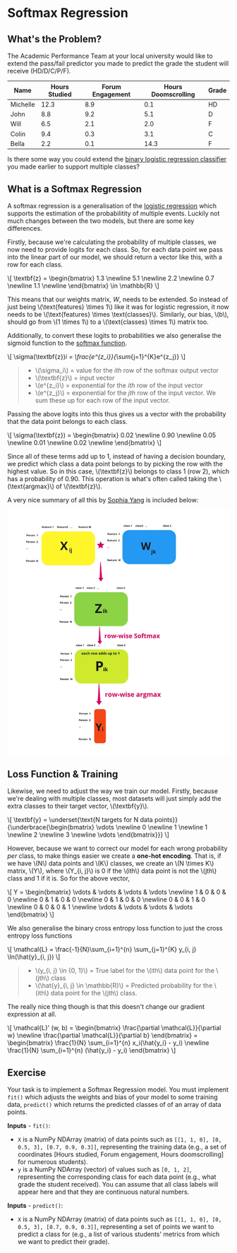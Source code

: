 # Softmax Regression

## What's the Problem?

The Academic Performance Team at your local university would like to extend the pass/fail predictor you made to predict the grade the student will receive (HD/D/C/P/F).

| Name     | Hours Studied | Forum Engagement | Hours Doomscrolling | Grade |
| -------- | ------------- | ---------------- | ------------------- | ----- |
| Michelle | 12.3          | 8.9              | 0.1                 | HD    |
| John     | 8.8           | 9.2              | 5.1                 | D     |
| Will     | 6.5           | 2.1              | 2.0                 | F     |
| Colin    | 9.4           | 0.3              | 3.1                 | C     |
| Bella    | 2.2           | 0.1              | 14.3                | F     |

Is there some way you could extend the [binary logistic regression classifier](logistic_regression.md) you made earlier to support multiple classes?

## What is a Softmax Regression

A softmax regression is a generalisation of the [logistic regression](logistic_regression.md) which supports the estimation of the probabilitity of multiple events. Luckily not much changes between the two models, but there are some key differences.

Firstly, because we're calculating the probability of multiple classes, we now need to provide logits for each class. So, for each data point we pass into the linear part of our model, we should return a vector like this, with a row for each class.

\\[
\textbf{z} = \begin{bmatrix}
1.3 \newline
5.1 \newline
2.2 \newline
0.7 \newline
1.1 \newline
\end{bmatrix} \in \mathbb{R}
\\]

This means that our weights matrix, $W$, needs to be extended. So instead of just being \\(\text{features} \times 1\\) like it was for logistic regression, it now needs to be \\(\text{features} \times \text{classes}\\). Similarly, our bias, \\(b\\), should go from \\(1 \times 1\\) to a \\(\text{classes} \times 1\\) matrix too.

Additionally, to convert these logits to probabilities we also generalise the sigmoid function to the [softmax function](https://www.wikiwand.com/en/Softmax_function).

\\[
\sigma(\textbf{z})_i = \frac{e^{z_i}}{\sum_{j=1}^{K}e^{z_j}}
\\]

> - \\(\sigma_i\\) = value for the $ith$ row of the softmax output vector
> - \\(\textbf{z}\\) = input vector
> - \\(e^{z_i}\\) = exponential for the $ith$ row of the input vector
> - \\(e^{z_j}\\) = exponential for the $jth$ row of the input vector. We sum these up for each row of the input vector.

Passing the above logits into this thus gives us a vector with the probability that the data point belongs to each class.

\\[
\sigma(\textbf{z}) = \begin{bmatrix}
0.02 \newline
0.90 \newline
0.05 \newline
0.01 \newline
0.02 \newline
\end{bmatrix}
\\]

Since all of these terms add up to 1, instead of having a decision boundary, we predict which class a data point belongs to by picking the row with the highest value. So in this case, \\(\textbf{z}\\) belongs to class 1 (row 2), which has a probability of 0.90. This operation is what's often called taking the \\(\text{argmax}\\) of \\(\textbf{z}\\).

A very nice summary of all this by [Sophia Yang](https://towardsdatascience.com/multiclass-logistic-regression-from-scratch-9cc0007da372) is included below:

![Softmax Regression Summary](./imgs/softmax_regression.webp)

## Loss Function & Training

Likewise, we need to adjust the way we train our model. Firstly, because we're dealing with multiple classes, most datasets will just simply add the extra classes to their target vector, \\(\textbf{y}\\).

\\[
\textbf{y} =
\underset{\text{N targets for N data points}}{\underbrace{\begin{bmatrix}
\vdots \newline
0 \newline
1 \newline
1 \newline
2 \newline
3 \newline
\vdots
\end{bmatrix}}}
\\]

However, because we want to correct our model for each wrong probability _per_ class, to make things easier we create a **one-hot encoding**. That is, if we have \\(N\\) data points and \\(K\\) classes, we create an \\(N \times K\\) matrix, \\(Y\\), where \\(Y\_{i, j}\\) is 0 if the \\(ith\\) data point is not the \\(jth\\) class and 1 if it is. So for the above vector,

\\[
Y =
\begin{bmatrix}
\vdots & \vdots & \vdots & \vdots \newline
1 & 0 & 0 & 0 \newline
0 & 1 & 0 & 0 \newline
0 & 1 & 0 & 0 \newline
0 & 0 & 1 & 0 \newline
0 & 0 & 0 & 1 \newline
\vdots & \vdots & \vdots & \vdots
\end{bmatrix}
\\]

We also generalise the binary cross entropy loss function to just the cross entropy loss functions

\\[
\mathcal{L} = \frac{-1}{N}\sum_{i=1}^{n} \sum_{j=1}^{K} y_{i, j} \ln(\hat{y}_{i, j})
\\]

> - \\(y\_{i, j} \in {0, 1}\\) = True label for the \\(ith\\) data point for the \\(jth\\) class
> - \\(\hat{y}\_{i, j} \in \mathbb{R}\\) = Predicted probability for the \\(ith\\) data point for the \\(jth\\) class.

The really nice thing though is that this doesn't change our gradient expression at all.

\\[
\mathcal{L}' (w, b) = \begin{bmatrix}
\frac{\partial \mathcal{L}}{\partial w} \newline
\frac{\partial \mathcal{L}}{\partial b}
\end{bmatrix} = \begin{bmatrix}
\frac{1}{N} \sum_{i=1}^{n} x_i(\hat{y_i} - y_i) \newline
\frac{1}{N} \sum_{i=1}^{n} (\hat{y_i} - y_i)
\end{bmatrix}
\\]

## Exercise

Your task is to implement a Softmax Regression model. You must implement `fit()` which adjusts the weights and bias of your model to some training data, `predict()` which returns the predicted classes of of an array of data points.

**Inputs** - `fit()`:

- `X` is a NumPy NDArray (matrix) of data points such as `[[1, 1, 0], [0, 0.5, 3], [0.7, 0.9, 0.3]]`, representing the training data (e.g., a set of coordinates [Hours studied, Forum engagement, Hours doomscrolling] for numerous students).
- `y` is a NumPy NDArray (vector) of values such as `[0, 1, 2]`, representing the corresponding class for each data point (e.g., what grade the student received). You can assume that all class labels will appear here and that they are continuous natural numbers.

**Inputs** - `predict()`:

- `X` is a NumPy NDArray (matrix) of data points such as `[[1, 1, 0], [0, 0.5, 3], [0.7, 0.9, 0.3]]`, representing a set of points we want to predict a class for (e.g., a list of various students' metrics from which we want to predict their grade).
